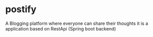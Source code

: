 # postify
A Blogging platform where everyone can share their thoughts it is a application based on RestApi (Spring boot backend)

